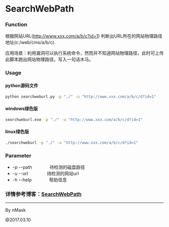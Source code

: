 # SearchWebPath

### Function
根据网站URL(http://www.xxx.com/a/b/c?id=1)
判断出URL所在的网站物理路径地址(c:/web/cms/a/b/c).

应用场景：利用漏洞可以执行系统命令，然而并不知道网站物理路径，此时可上传此脚本跑出网站物理路径，写入一句话木马。

### Usage

#### python源码文件
```bash
python searchweburl.py -p "./" -u "http://www.xxx.com/a/b/c/d?id=1"
```

#### windows绿色版
```bash
searchweburl.exe -p "./" -u "http://www.xxx.com/a/b/c/d?id=1"
```

#### linux绿色版
```bash
./searchweburl -p "./" -u "http://www.xxx.com/a/b/c/d?id=1"
```

### Parameter

* -p --path　　　　待检测的磁盘路径
* -u --url　　　　 待检测的网站url
* -h --help　　　　帮助信息


### 详情参考博客：[SearchWebPath](http://thief.one/2017/03/10/SearchWebPath/)
<hr>
By nMask

@2017.03.10



